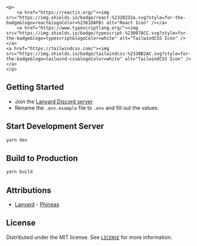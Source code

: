 <!-- 
<img 
      src="demo/demo.PNG"
      />
<div align="center">
-->
	<p>
		<a href="https://reactjs.org/"><img src="https://img.shields.io/badge/react-%2320232a.svg?style=for-the-badge&logo=react&logoColor=%2361DAFB) alt="React Icon" /></a>
        <a href="https://www.typescriptlang.org/"><img src="https://img.shields.io/badge/typescript-%23007ACC.svg?style=for-the-badge&logo=typescript&logoColor=white" alt="TailwindCSS Icon" /></a>
    <a href="https://tailwindcss.com/"><img src="https://img.shields.io/badge/tailwindcss-%2338B2AC.svg?style=for-the-badge&logo=tailwind-css&logoColor=white" alt="TailwindCSS Icon" /></a>
	</p>
</div>

## Getting Started
- Join the [Lanyard Discord server](https://discord.gg/lanyard)
- Rename the `.env.example` file to `.env` and fill out the values.

## Start Development Server

```bash
yarn dev
```

## Build to Production

```bash
yarn build
```

## Attributions

- [Lanyard](https://github.com/Phineas/lanyard) - [Phineas](https://github.com/Phineas)


## License

Distributed under the MIT license. See [``LICENSE``](https://github.com/seliim1337/web/blob/main/LICENSE) for more information.
